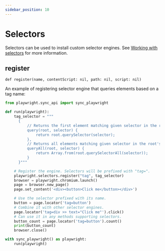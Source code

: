 ```yaml
---
sidebar_position: 10
---
```


# Selectors

Selectors can be used to install custom selector engines. See [Working with selectors](https://playwright.dev/python/docs/selectors) for more
information.

## register

```
def register(name, contentScript: nil, path: nil, script: nil)
```

An example of registering selector engine that queries elements based on a tag name:

```python sync title=example_2a1ca76da8b425f9c7c34806bd0468a41808d975ce8d0e3887995b6ef785318d.py
from playwright.sync_api import sync_playwright

def run(playwright):
    tag_selector = """
      {
          // Returns the first element matching given selector in the root's subtree.
          query(root, selector) {
              return root.querySelector(selector);
          },
          // Returns all elements matching given selector in the root's subtree.
          queryAll(root, selector) {
              return Array.from(root.querySelectorAll(selector));
          }
      }"""

    # Register the engine. Selectors will be prefixed with "tag=".
    playwright.selectors.register("tag", tag_selector)
    browser = playwright.chromium.launch()
    page = browser.new_page()
    page.set_content('<div><button>Click me</button></div>')

    # Use the selector prefixed with its name.
    button = page.locator('tag=button')
    # Combine it with other selector engines.
    page.locator('tag=div >> text="Click me"').click()
    # Can use it in any methods supporting selectors.
    button_count = page.locator('tag=button').count()
    print(button_count)
    browser.close()

with sync_playwright() as playwright:
    run(playwright)

```


